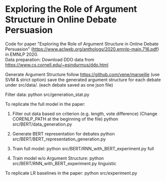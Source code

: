 # Exploring the Role of Argument Structure in Online Debate Persuasion

Code for paper "Exploring the Role of Argument Structure in Online Debate Persuasion" (https://www.aclweb.org/anthology/2020.emnlp-main.716.pdf) in EMNLP 2020.  
Data preparation:
Download DDO data from https://www.cs.cornell.edu/~esindurmus/ddo.html

Generate Argument Structure follow https://github.com/vene/marseille (use SVM  & strict option)
save the generated argument structure for each debate under src/data/. (each debate saved as one json file)

Filter data:
python src/generation_stat.py

To replicate the full model in the paper:
1. Filter out data based on criterion (e.g. length, vote difference)
(Change CORENLP_PATH at the beginning of the file)
python src/BERT/data_generation.py

2. Generate BERT representation for debates
python src/BERT/BERT_representation_generation.py

3. Train full model:
python src/BERT/RNN_with_BERT_experiment.py full

4. Train model w/o Argument Structure:
python src/BERT/RNN_with_BERT_experiment.py linguistic


To replicate LR baselines in the paper:
python src/experiment.py
